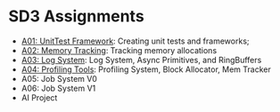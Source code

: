SD3 Assignments
======

- [A01: UnitTest Framework](./a01/):  Creating unit tests and frameworks; 
- [A02: Memory Tracking](./a02/): Tracking memory allocations
- [A03: Log System](./a03): Log System, Async Primitives, and RingBuffers
- [A04: Profiling Tools](./a04): Profiling System, Block Allocator, Mem Tracker 
- A05: Job System V0
- A06: Job System V1
- AI Project